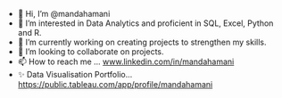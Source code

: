 - 👋 Hi, I’m @mandahamani
- 👀 I’m interested in Data Analytics and proficient in SQL, Excel, Python and R.
- 🌱 I’m currently working on creating projects to strengthen my skills.
- 💞️ I’m looking to collaborate on projects.
- 📫 How to reach me ... www.linkedin.com/in/mandahamani
- ✨ Data Visualisation Portfolio... https://public.tableau.com/app/profile/mandahamani



<!---
mandahamani/mandahamani is a ✨ special ✨ repository because its `README.md` (this file) appears on your GitHub profile.
You can click the Preview link to take a look at your changes.
--->
